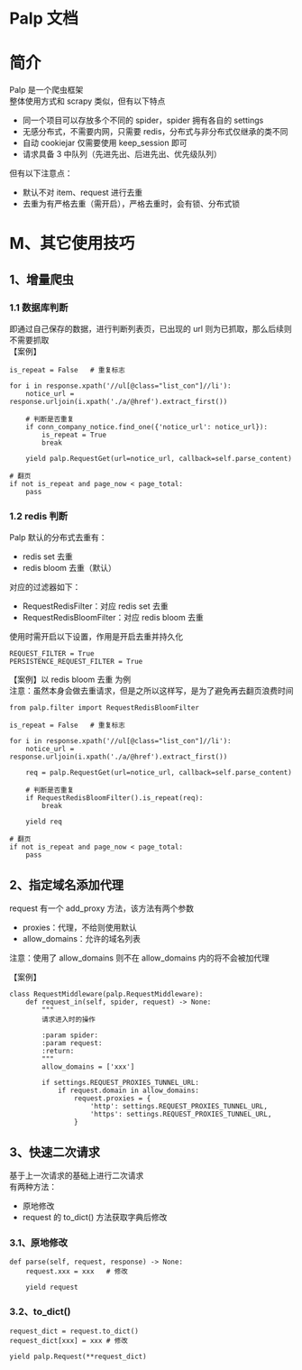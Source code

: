 # Palp 文档
# 简介
Palp 是一个爬虫框架  
整体使用方式和 scrapy 类似，但有以下特点
- 同一个项目可以存放多个不同的 spider，spider 拥有各自的 settings
- 无感分布式，不需要内网，只需要 redis，分布式与非分布式仅继承的类不同
- 自动 cookiejar 仅需要使用 keep_session 即可
- 请求具备 3 中队列（先进先出、后进先出、优先级队列）

但有以下注意点：
- 默认不对 item、request 进行去重
- 去重为有严格去重（需开启），严格去重时，会有锁、分布式锁

# M、其它使用技巧  
## 1、增量爬虫
### 1.1 数据库判断
即通过自己保存的数据，进行判断列表页，已出现的 url 则为已抓取，那么后续则不需要抓取  
【案例】
```
is_repeat = False   # 重复标志

for i in response.xpath('//ul[@class="list_con"]//li'):
    notice_url = response.urljoin(i.xpath('./a/@href').extract_first())
    
    # 判断是否重复
    if conn_company_notice.find_one({'notice_url': notice_url}):
        is_repeat = True
        break
    
    yield palp.RequestGet(url=notice_url, callback=self.parse_content)

# 翻页
if not is_repeat and page_now < page_total:
    pass
```

### 1.2 redis 判断
Palp 默认的分布式去重有：
- redis set 去重
- redis bloom 去重（默认）

对应的过滤器如下：
- RequestRedisFilter：对应 redis set 去重
- RequestRedisBloomFilter：对应 redis bloom 去重

使用时需开启以下设置，作用是开启去重并持久化
```
REQUEST_FILTER = True
PERSISTENCE_REQUEST_FILTER = True
```
【案例】以 redis bloom 去重 为例  
注意：虽然本身会做去重请求，但是之所以这样写，是为了避免再去翻页浪费时间
```
from palp.filter import RequestRedisBloomFilter

is_repeat = False   # 重复标志

for i in response.xpath('//ul[@class="list_con"]//li'):
    notice_url = response.urljoin(i.xpath('./a/@href').extract_first())
    
    req = palp.RequestGet(url=notice_url, callback=self.parse_content)

    # 判断是否重复
    if RequestRedisBloomFilter().is_repeat(req):
        break
    
    yield req

# 翻页
if not is_repeat and page_now < page_total:
    pass
```

## 2、指定域名添加代理
request 有一个 add_proxy 方法，该方法有两个参数
- proxies：代理，不给则使用默认
- allow_domains：允许的域名列表  

注意：使用了 allow_domains 则不在 allow_domains 内的将不会被加代理

【案例】
```
class RequestMiddleware(palp.RequestMiddleware):
    def request_in(self, spider, request) -> None:
        """
        请求进入时的操作

        :param spider:
        :param request:
        :return:
        """
        allow_domains = ['xxx']
        
        if settings.REQUEST_PROXIES_TUNNEL_URL:
            if request.domain in allow_domains:
                request.proxies = {
                    'http': settings.REQUEST_PROXIES_TUNNEL_URL,
                    'https': settings.REQUEST_PROXIES_TUNNEL_URL,
                }
```

## 3、快速二次请求
基于上一次请求的基础上进行二次请求  
有两种方法：
- 原地修改
- request 的 to_dict() 方法获取字典后修改

### 3.1、原地修改
```
def parse(self, request, response) -> None:
    request.xxx = xxx   # 修改

    yield request
```

### 3.2、to_dict()
```
request_dict = request.to_dict()
request_dict[xxx] = xxx # 修改

yield palp.Request(**request_dict)
```